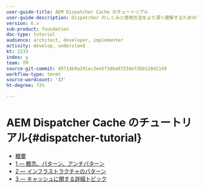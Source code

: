 ```yaml
---
user-guide-title: AEM Dispatcher Cache のチュートリアル
user-guide-description: Dispatcher のしくみと使用方法をより深く理解するためのチュートリアルです。
version: 6.x
sub-product: foundation
doc-type: tutorial
audience: architect, developer, implementer
activity: develop, understand
kt: 2233
index: y
team: TM
source-git-commit: d9714b9a291ec3ee5f3dba9723de72bb120d2149
workflow-type: tm+mt
source-wordcount: '37'
ht-degree: 72%

---
```



# AEM Dispatcher Cache のチュートリアル{#dispatcher-tutorial}

+ [概要](overview.md)
+ [1 — 概念、パターン、アンチパターン](chapter-1.md)
+ [2 — インフラストラクチャのパターン](chapter-2.md)
+ [3 — キャッシュに関する詳細トピック](chapter-3.md)
